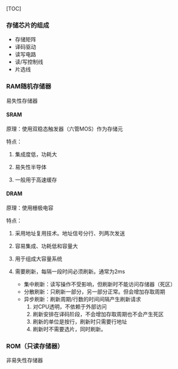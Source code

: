 [TOC]

### 存储芯片的组成

- 存储矩阵
- 译码驱动
- 读写电路
- 读/写控制线
- 片选线

### RAM随机存储器

易失性存储器

#### SRAM

原理：使用双稳态触发器（六管MOS）作为存储元

特点：

1. 集成度低，功耗大

2. 易失性半导体

3. 一般用于高速缓存

#### DRAM

原理：使用栅极电容

特点：

1. 采用地址复用技术。地址信号分行、列两次发送

2. 容易集成、功耗低和容量大

3. 用于组成大容量系统
4. 需要刷新，每隔一段时间必须刷新。通常为2ms
   - 集中刷新：读写操作不受影响，但刷新时不能访问存储器（死区）
   - 分散刷新：只刷新一部分，另一部分正常。但会增加存取周期
   - 异步刷新：刷新周期/行数的时间间隔产生刷新请求
     1. 对CPU透明，不依赖于外部访问
     2. 刷新安排在译码阶段，不会增加存取周期也不会产生死区
     3. 刷新的单位是按行，刷新时只需要行地址
     4. 刷新时不需要选片，同时刷新。

### ROM（只读存储器）

非易失性存储器